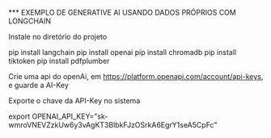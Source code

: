 *** EXEMPLO DE GENERATIVE AI USANDO DADOS PRÓPRIOS COM LONGCHAIN

Instale no diretório do projeto

pip install langchain
pip install openai
pip install chromadb
pip install tiktoken
pip install pdfplumber

Crie uma api do openAi, em https://platform.openapi.com/account/api-keys, e guarde a AI-Key

Exporte o chave da API-Key no sistema

export OPENAI_API_KEY="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"

